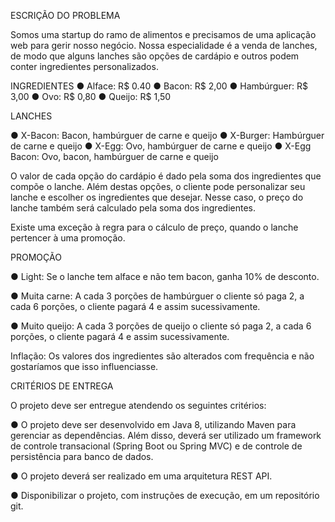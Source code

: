 ESCRIÇÃO DO PROBLEMA

Somos uma startup do ramo de alimentos e precisamos de uma aplicação web para gerir
nosso negócio. Nossa especialidade é a venda de lanches, de modo que alguns lanches
são opções de cardápio e outros podem conter ingredientes personalizados.

INGREDIENTES
● Alface: R$ 0.40
● Bacon: R$ 2,00
● Hambúrguer: R$ 3,00
● Ovo: R$ 0,80
● Queijo: R$ 1,50

LANCHES

● X-Bacon: Bacon, hambúrguer de carne e queijo
● X-Burger: Hambúrguer de carne e queijo
● X-Egg: Ovo, hambúrguer de carne e queijo
● X-Egg Bacon: Ovo, bacon, hambúrguer de carne e queijo

O valor de cada opção do cardápio é dado pela soma dos ingredientes que compõe o
lanche. Além destas opções, o cliente pode personalizar seu lanche e escolher os
ingredientes que desejar. Nesse caso, o preço do lanche também será calculado pela soma
dos ingredientes.

Existe uma exceção à regra para o cálculo de preço, quando o lanche pertencer à uma
promoção. 

PROMOÇÃO

● Light: Se o lanche tem alface e não tem bacon, ganha 10% de desconto.

● Muita carne: A cada 3 porções de hambúrguer o cliente só paga 2, a cada 6
porções, o cliente pagará 4 e assim sucessivamente.

● Muito queijo: A cada 3 porções de queijo o cliente só paga 2, a cada 6
porções, o cliente pagará 4 e assim sucessivamente.

Inflação: Os valores dos ingredientes são alterados com frequência e não gostaríamos que
isso influenciasse.

CRITÉRIOS DE ENTREGA

O projeto deve ser entregue atendendo os seguintes critérios:

● O projeto deve ser desenvolvido em Java 8, utilizando Maven para gerenciar as
dependências. Além disso, deverá ser utilizado um framework de controle
transacional (Spring Boot ou Spring MVC) e de controle de persistência para banco
de dados.

● O projeto deverá ser realizado em uma arquitetura REST API.

● Disponibilizar o projeto, com instruções de execução, em um repositório git.

